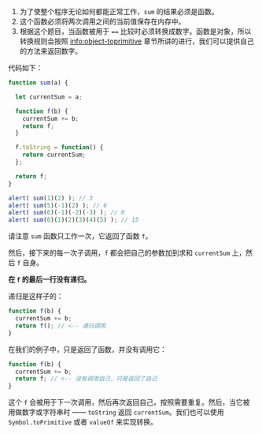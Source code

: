 
1. 为了使整个程序无论如何都能正常工作，`sum` 的结果必须是函数。
2. 这个函数必须将两次调用之间的当前值保存在内存中。
3. 根据这个题目，当函数被用于 `==` 比较时必须转换成数字。函数是对象，所以转换规则会按照 <info:object-toprimitive> 章节所讲的进行，我们可以提供自己的方法来返回数字。

代码如下：

```js demo run
function sum(a) {

  let currentSum = a;

  function f(b) {
    currentSum += b;
    return f;
  }

  f.toString = function() {
    return currentSum;
  };

  return f;
}

alert( sum(1)(2) ); // 3
alert( sum(5)(-1)(2) ); // 6
alert( sum(6)(-1)(-2)(-3) ); // 0
alert( sum(0)(1)(2)(3)(4)(5) ); // 15
```

请注意 `sum` 函数只工作一次，它返回了函数 `f`。

然后，接下来的每一次子调用，`f` 都会把自己的参数加到求和 `currentSum` 上，然后 `f` 自身。

**在 `f` 的最后一行没有递归。**

递归是这样子的：

```js
function f(b) {
  currentSum += b;
  return f(); // <-- 递归调用
}
```

在我们的例子中，只是返回了函数，并没有调用它：

```js
function f(b) {
  currentSum += b;
  return f; // <-- 没有调用自己，只是返回了自己
}
```

这个 `f` 会被用于下一次调用，然后再次返回自己，按照需要重复。然后，当它被用做数字或字符串时 —— `toString` 返回 `currentSum`。我们也可以使用 `Symbol.toPrimitive` 或者 `valueOf` 来实现转换。
